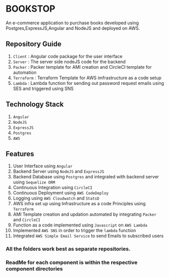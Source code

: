 # BOOKSTOP 
An e-commerce application to purchase books developed using Postgres,ExpressJS,Angular and NodeJS and deployed on AWS.

## Repository Guide 

1. `Client` : Angular code package for the user interface
2. `Server` : The server side nodeJS code for the backend 
3. `Packer` : Packer template for AMI creation and CircleCI template for automation
4. `Terraform` : Terraform Template for AWS imfrastructure as a code setup
5. `Lambda` : Lambda function for sending out password request emails using SES and triggered using SNS

## Technology Stack 
1. `Angular`
2. `NodeJS`
3. `ExpressJS`
4. `Postgres`
5. `AWS`

## Features 
1. User Interface using `Angular`
2. Backend Server using `NodeJS` and `ExpressJS`
3. Backend Database using `Postgres` and integrated with backend server using `Sequelize ORM`
4. Continuous Integration using `CircleCI`
5. Continuous Deployment using `AWS CodeDeploy`
6. Logging using `AWS Cloudwatch` and `StatsD`
7. AWS infra set up using Infrastructure as a code Principles using `Terraform`
8. AMI Template creation and updation automated by integrating `Packer` and `CircleCI`
9. Function as a code implemented using `Javascript` on `AWS Lambda`
10. Implemented `AWS SNS` in order to trigger the `lambda` function
11. Integrated `AWS Simple Email Service` to send Emails to subscribed users


### All the folders work best as separate repositories. 

### ReadMe for each component is within the respective component directories

